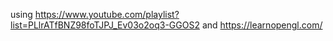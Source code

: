 using https://www.youtube.com/playlist?list=PLlrATfBNZ98foTJPJ_Ev03o2oq3-GGOS2 and https://learnopengl.com/